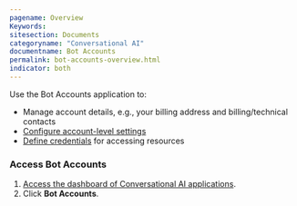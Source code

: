 ```yaml
---
pagename: Overview
Keywords:
sitesection: Documents
categoryname: "Conversational AI"
documentname: Bot Accounts
permalink: bot-accounts-overview.html
indicator: both
---
```


Use the Bot Accounts application to:

* Manage account details, e.g., your billing address and billing/technical contacts
* [Configure account-level settings](bot-accounts-account-details.html)
* [Define credentials](bot-accounts-credentials.html) for accessing resources

### Access Bot Accounts

1. [Access the dashboard of Conversational AI applications](get-started-with-automation.html#access-the-conversational-ai-applications).
2. Click **Bot Accounts**.